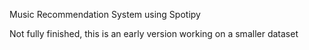 Music Recommendation System using Spotipy 

Not fully finished, this is an early version working on a smaller dataset
